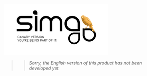 
![](Images/en-EN_simacanaryversionbn.png)  

>>_Sorry, the English version of this product has not been developed yet._

